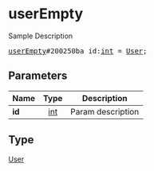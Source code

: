 # userEmpty

Sample Description

<pre>
<a href="../constructor/userEmpty.md">userEmpty</a>#200250ba id:<a href="../type/int.md">int</a> = <a href="../type/User.md">User</a>;
</pre>

## Parameters

| Name | Type | Description |
|------|:----:|-------------|
| **id** | [int](../type/int.md) | Param description |

## Type

[User](../type/User.md)
